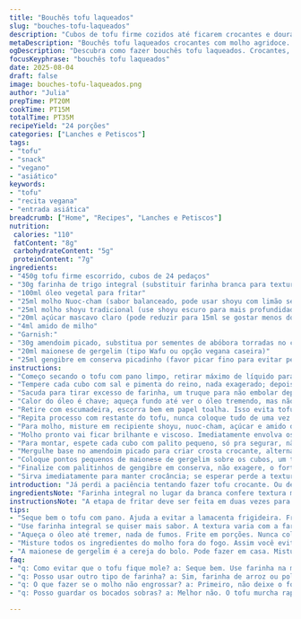 ```yaml
---
title: "Bouchês tofu laqueados"
slug: "bouches-tofu-laqueados"
description: "Cubos de tofu firme cozidos até ficarem crocantes e dourados, envolvidos em molho agridoce com toque de gengibre marinado e crocância de amendoim. Pancada na textura, equilíbrio de umami com doce e salgado. Toque especial de maionese de gergelim para um contraste cremoso. Estratégia de cozinhar em partes para manter crocância, molho feito fora do fogo para controlar ponto sem engrossar demais. Versão sem lactose, sem oleaginosas substituindo amendoim por sementes de girassol. Dá para brincar trocando farinha por fécula ou polvilho para variar crocância e cor. Temperos na ponta, atenção no gengibre que pode dominar. Receita para petisco ou entrada com jeito asiático, prática e com truques para não errar a textura do tofu."
metaDescription: "Bouchês tofu laqueados crocantes com molho agridoce. Uma explosão de texturas e sabores. Aprenda essa receita irresistível e prática."
ogDescription: "Descubra como fazer bouchês tofu laqueados. Crocantes, com molho agridoce e toques de gengibre. Uma delícia que impressiona."
focusKeyphrase: "bouchês tofu laqueados"
date: 2025-08-04
draft: false
image: bouches-tofu-laqueados.png
author: "Julia"
prepTime: PT20M
cookTime: PT15M
totalTime: PT35M
recipeYield: "24 porções"
categories: ["Lanches e Petiscos"]
tags:
- "tofu"
- "snack"
- "vegano"
- "asiático"
keywords:
- "tofu"
- "recita vegana"
- "entrada asiática"
breadcrumb: ["Home", "Recipes", "Lanches e Petiscos"]
nutrition: 
 calories: "110"
 fatContent: "8g"
 carbohydrateContent: "5g"
 proteinContent: "7g"
ingredients:
- "450g tofu firme escorrido, cubos de 24 pedaços"
- "30g farinha de trigo integral (substituir farinha branca para textura mais rústica)"
- "100ml óleo vegetal para fritar"
- "25ml molho Nuoc-cham (sabor balanceado, pode usar shoyu com limão se sem molho vietnamita)"
- "25ml molho shoyu tradicional (use shoyu escuro para mais profundidade)"
- "20ml açúcar mascavo claro (pode reduzir para 15ml se gostar menos doce)"
- "4ml amido de milho"
- "Garnish:"
- "30g amendoim picado, substitua por sementes de abóbora torradas no caso de alergia"
- "20ml maionese de gergelim (tipo Wafu ou opção vegana caseira)"
- "25ml gengibre em conserva picadinho (favor picar fino para evitar pedaços duros demais)"
instructions:
- "Começo secando o tofu com pano limpo, retirar máximo de líquido para resultado crocante, senão vira mingau na frigideira."
- "Tempere cada cubo com sal e pimenta do reino, nada exagerado; depois enfarinhe levemente, sem empanar pesado - farinha demais esconde o tofu, fica massa."
- "Sacuda para tirar excesso de farinha, um truque para não embolar depois."
- "Calor do óleo é chave; aqueça fundo até ver o óleo tremendo, mas não fumegando. Frite metade do tofu até dourar, sons de chiado forte e tons amarelados indicam hora de virar."
- "Retire com escumadeira, escorra bem em papel toalha. Isso evita tofu encharcado, aprendi do jeito duro."
- "Repita processo com restante do tofu, nunca coloque tudo de uma vez ou óleo vai esfriar e tofu vai absorver gordura."
- "Para molho, misture em recipiente shoyu, nuoc-cham, açúcar e amido de milho. Leve ao fogo baixo, mexendo rápido para engrossar, não pode virar meleca nem ficar líquido."
- "Molho pronto vai ficar brilhante e viscoso. Imediatamente envolva os cubos, cuidado para não quebrar tofu."
- "Para montar, espete cada cubo com palito pequeno, só pra segurar, não espete demais pois suco pode escapar."
- "Mergulhe base no amendoim picado para criar crosta crocante, alternativa com sementes torradas é legal, mantém crocância e sabor."
- "Coloque pontos pequenos de maionese de gergelim sobre os cubos, um toque que não pesa e casa bem com gengibre."
- "Finalize com palitinhos de gengibre em conserva, não exagere, o forte demais mascara a delicadeza do tofu."
- "Sirva imediatamente para manter crocância; se esperar perde a textura e vira mole. Reaquecimento não recomendado."
introduction: "Já perdi a paciência tentando fazer tofu crocante. Ou desmancha, ou gruda na frigideira, ou vira uma lama gordurosa. A sacada é o ressecamento prévio do tofu e não exagerar na farinha. Se usar farinha de trigo integral, o sabor fica mais interessante, um leve amarguinho que equilibra o doce do molho. Tofu firme é crucial, não pegue aquele meio mole de mercado. O truque do óleo quente salvou minhas tentativas; se o óleo estiver morno, o tofu suga e perde a crocância. Sobre a montagem: nem pense em colocar gengibre demais, já que ele é uma bomba de sabor. A maionese de gergelim traz suavidade no meio desse jogo de texturas. Pode substituir o amendoim por sementes de abóbora ou girassol pra versão sem oleaginosas. Muito cuidado ao engrossar o molho, que não deve grudar, só dar brilho e envolver. Aprendi na prática que controlar o fogo é mais importante que cronometrar. Serve bem numa festa, mas o ideal é comer na hora, porque rapidinho o tofu perde a crocância e fica melado. E não esqueça: palitinhos na mão, que senão a maionese suja tudo rápido."
ingredientsNote: "Farinha integral no lugar da branca confere textura mais áspera, mas farinha branca garante crocância equilibrada. Se não tiver nuoc-cham, misture shoyu comum com limão e um pouco de açúcar; não vai exatamente igual, mas segura o sabor. Açúcar mascavo pode ser substituído por melado ou mel, ajustando o dulçor à gosto, mas evite açúcar refinado que perde o corpo do molho. Tofu firme é essencial, e secá-lo bem antes da preparação evita ambiente gorduroso e pegajoso. A maionese de gergelim oferece contraste cremoso e sabor torrado, faça em casa misturando tahine, limão e óleo se quiser versão vegana. Amendoim oferece crunch e sabor de noz; para alergia, sementes de abóbora torradas dão resultado surpreendente, trazendo crocância sem comprometer o sabor."
instructionsNote: "A etapa de fritar deve ser feita em duas vezes para óleo não esfriar; isso mantém o tofu crocante e menos oleoso. Ouça o som do chiado do óleo, se começar a chiar baixo, óleo está frio e tofu absorve gordura demais. Após tirar da fritura, coloque em papel toalha imediatamente para escoar o óleo aberto. O molho deve ser preparado em fogo baixo, mexendo sempre para engrossar e brilhar, sem deixar talhar ou empelotar o amido de milho. Incorporar o tofu à mistura do molho com cuidado para não quebrar as peças. Montagem é questão de timing, mergulhar no amendoim para aderir o crocante na base e finalizar com maionese e gengibre, que traz suculência e frescor. Gengibre em conserva deve estar picado fino para não se sobressair, uma pitada suficiente. Sirva na sequência, pois o processo inverso (tornar mais crocante novamente) não funciona, o tofu amolece rápido com molho."
tips:
- "Seque bem o tofu com pano. Ajuda a evitar a lamacenta frigideira. Fritar sempre em óleo quente. O som do chiado certo é fundamental; se ficar baixo vai absorver gordura. Dias de temperatura alta, escolha o óleo; fritura deve ser rápida e eficiente."
- "Use farinha integral se quiser mais sabor. A textura varia com a farinha. Cuidado, não exagere na quantidade. Apenas uma leve camada, senão perde a crocância. Experimente também com polvilho; fica legal e traz outra cor."
- "Aqueça o óleo até tremer, nada de fumos. Frite em porções. Nunca coloque tudo de uma vez; o óleo resfria, o tofu fica pesado. Olhe a cor, o dourado é o sinal. Retire e coloque em papel toalha para drenar."
- "Misture todos os ingredientes do molho fora do fogo. Assim você evita que o amido empelote. O molho não deve grudar. Fique de olho na viscosidade; brilho é o que queremos. Cubra os cubos com cuidado, não desmanchar."
- "A maionese de gergelim é a cereja do bolo. Pode fazer em casa. Misture tahine, limão e um bom óleo. No final, não esqueça do gengibre. Apenas um toque, ou vai esconder o tofu. O equilíbrio é tudo."
faq:
- "q: Como evitar que o tofu fique mole? a: Seque bem. Use farinha na medida certa. Frite em porções. Sempre em óleo bem quente, isso garante a crocância."
- "q: Posso usar outro tipo de farinha? a: Sim, farinha de arroz ou polvilho são boas alternativas. Cada tipo traz uma textura diferente. Mas ajuste a quantidade."
- "q: O que fazer se o molho não engrossar? a: Primeiro, não deixe o fogo alto demais. Misture bem. Se ainda não der certo, um pouco mais de amido pode ajudar."
- "q: Posso guardar os bocados sobras? a: Melhor não. O tofu murcha rapidinho. Se precisar, coloque em recipiente bem fechado e consuma rápido. Não é ideal refrigerar por muito tempo."

---
```

